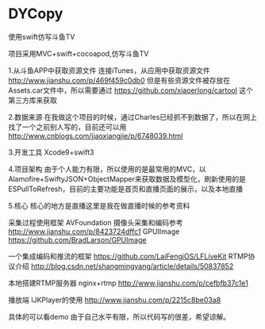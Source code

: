 # DYCopy
使用swift仿写斗鱼TV

项目采用MVC+swift+cocoapod,仿写斗鱼TV


1.从斗鱼APP中获取资源文件
连接iTunes，从应用中获取资源文件 http://www.jianshu.com/p/469f459c0db0
但是有些资源文件被存放在Assets.car文件中，所以需要通过 https://github.com/xiaoerlong/cartool 这个第三方库来获取

2.数据来源
在我做这个项目的时候，通过Charles已经抓不到数据了，所以在网上找了一个之前别人写的，目前还可以用 http://www.cnblogs.com/jiaoxiangjie/p/6748039.html

3.开发工具
Xcode9+swift3

4.项目架构
由于个人能力有限，所以使用的是最常用的MVC，以Alamofire+SwiftyJSON+ObjectMapper来获取数据及模型化，刷新使用的是ESPullToRefresh，目前的主要功能是首页和直播页面的展示，以及本地直播

5.核心
核心的地方是直播这里是我在做直播时候的参考资料

采集过程使用框架 AVFoundation
摄像头采集和编码参考 http://www.jianshu.com/p/8423724dffc1
GPUIImage https://github.com/BradLarson/GPUImage

一个集成编码和推流的框架 https://github.com/LaiFengiOS/LFLiveKit
RTMP协议介绍 http://blog.csdn.net/shangmingyang/article/details/50837852

本地搭建RTMP服务器  nginx+rtmp  http://www.jianshu.com/p/cefbfb37c1e1

播放端 IJKPlayer的使用   http://www.jianshu.com/p/2215c8be03a8

具体的可以看demo
由于自己水平有限，所以代码写的很差，希望谅解。
